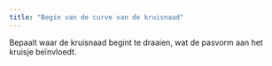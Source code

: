```yaml
---
title: "Begin van de curve van de kruisnaad"
---
```


Bepaalt waar de kruisnaad begint te draaien, wat de pasvorm aan het kruisje beïnvloedt.




